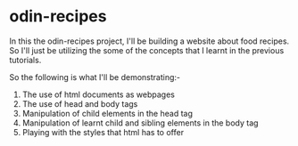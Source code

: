 # odin-recipes

In this the odin-recipes project, I'll be building a website about food recipes. So I'll just be 
utilizing the some of the concepts that I learnt in the previous tutorials.

So the following is what I'll be demonstrating:-
1. The use of html documents as webpages
2. The use of head and body tags
3. Manipulation of child elements in the head tag
4. Manipulation of learnt child and sibling elements in the body tag
5. Playing with the styles that html has to offer